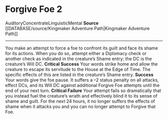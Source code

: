 ﻿---
actions: '[two-actions]'
id: '1438'
name: Forgive Foe
rarity: Common
source: '[[DATABASE/source/Kingmaker Adventure Path|Kingmaker Adventure Path]]'
trait:
- '[[DATABASE/trait/Auditory|Auditory]]'
- '[[DATABASE/trait/Concentrate|Concentrate]]'
- '[[DATABASE/trait/Linguistic|Linguistic]]'
- '[[DATABASE/trait/Mental|Mental]]'
type: Action

---
# Forgive Foe <span class="action-icon">2</span>

<span class="item-trait">Auditory</span><span class="item-trait">Concentrate</span><span class="item-trait">Linguistic</span><span class="item-trait">Mental</span>
**Source** [[DATABASE/source/Kingmaker Adventure Path|Kingmaker Adventure Path]]

---
You make an attempt to force a foe to confront its guilt and face its shame for its actions. When you do so, attempt either a Diplomacy check or another check as indicated in the creature’s Shame entry; the DC is the creature’s Will DC.
**Critical Success** Your words strike home and allow the creature to escape its servitude to the House at the Edge of Time. The specific effects of this are listed in the creature’s Shame entry.
**Success** Your words give the foe pause. It suffers a –2 status penalty on all attacks, effect DCs, and its Will DC against additional Forgive Foe attempts until the end of your next turn.
**Critical Failure** Your attempt fails so dramatically that you instead fuel the creature’s wrath and effectively blind it to its sense of shame and guilt. For the next 24 hours, it no longer suffers the effects of shame when it attacks you and you can no longer attempt to Forgive that Foe.